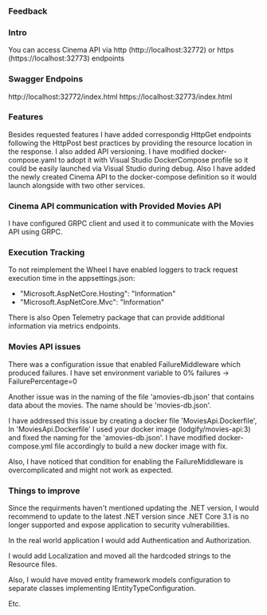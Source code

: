 ### Feedback

### Intro

You can access Cinema API via http (http://localhost:32772) or https (https://localhost:32773) endpoints

### Swagger Endpoins

http://localhost:32772/index.html
https://localhost:32773/index.html

### Features

Besides requested features I have added correspondig HttpGet endpoints following the HttpPost best practices by providing the resource location in the response.
I also added API versioning.
I have modified docker-compose.yaml to adopt it with Visual Studio DockerCompose profile so it could be easily launched via Visual Studio during debug.
Also I have added the newly created Cinema API to the docker-compose definition so it would launch alongside with two other services.

### Cinema API communication with Provided Movies API

I have configured GRPC client and used it to communicate with the Movies API using GRPC.

### Execution Tracking

To not reimplement the Wheel I have enabled loggers to track request execution time in the appsettings.json:
- "Microsoft.AspNetCore.Hosting": "Information"
- "Microsoft.AspNetCore.Mvc": "Information"

There is also Open Telemetry package that can provide additional information via metrics endpoints.

### Movies API issues

There was a configuration issue that enabled FailureMiddleware which produced failures. I have set environment variable to 0% failures -> FailurePercentage=0

Another issue was in the naming of the file 'amovies-db.json' that contains data about the movies. The name should be 'movies-db.json'. 

I have addressed this issue by creating a docker file 'MoviesApi.Dockerfile', In 'MoviesApi.Dockerfile' I used your docker image (lodgify/movies-api:3) and fixed the naming for the 'amovies-db.json'. I have modified docker-compose.yml file accordingly to build a new docker image with fix. 

Also, I have noticed that condition for enabling the FailureMiddleware is overcomplicated and might not work as expected.

### Things to improve

Since the requirments haven't mentioned updating the .NET version, I would recommend to update to the latest .NET version since .NET Core 3.1 is no longer supported and expose application to security vulnerabilities.

In the real world application I would add Authentication and Authorization.

I would add Localization and moved all the hardcoded strings to the Resource files.

Also, I would have moved entity framework models configuration to separate classes implementing IEntityTypeConfiguration.

Etc.

